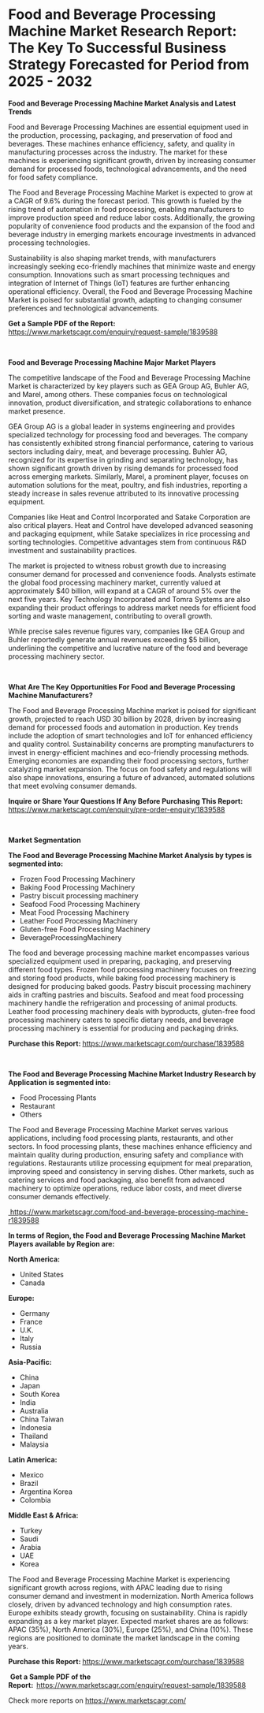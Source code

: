 <p><h1>Food and Beverage Processing Machine Market Research Report: The Key To Successful Business Strategy Forecasted for Period from 2025 - 2032</h1></p><p><strong>Food and Beverage Processing Machine Market Analysis and Latest Trends</strong></p>
<p><p>Food and Beverage Processing Machines are essential equipment used in the production, processing, packaging, and preservation of food and beverages. These machines enhance efficiency, safety, and quality in manufacturing processes across the industry. The market for these machines is experiencing significant growth, driven by increasing consumer demand for processed foods, technological advancements, and the need for food safety compliance.</p><p>The Food and Beverage Processing Machine Market is expected to grow at a CAGR of 9.6% during the forecast period. This growth is fueled by the rising trend of automation in food processing, enabling manufacturers to improve production speed and reduce labor costs. Additionally, the growing popularity of convenience food products and the expansion of the food and beverage industry in emerging markets encourage investments in advanced processing technologies.</p><p>Sustainability is also shaping market trends, with manufacturers increasingly seeking eco-friendly machines that minimize waste and energy consumption. Innovations such as smart processing techniques and integration of Internet of Things (IoT) features are further enhancing operational efficiency. Overall, the Food and Beverage Processing Machine Market is poised for substantial growth, adapting to changing consumer preferences and technological advancements.</p></p>
<p><strong>Get a Sample PDF of the Report:&nbsp;</strong> <a href="https://www.marketscagr.com/enquiry/request-sample/1839588?utm_campaign=2994&utm_medium=2&utm_source=Github&utm_content=ia&utm_term=12042025&utm_id=food-and-beverage-processing-machine">https://www.marketscagr.com/enquiry/request-sample/1839588</a></p>
<p>&nbsp;</p>
<p><strong>Food and Beverage Processing Machine Major Market Players</strong></p>
<p><p>The competitive landscape of the Food and Beverage Processing Machine Market is characterized by key players such as GEA Group AG, Buhler AG, and Marel, among others. These companies focus on technological innovation, product diversification, and strategic collaborations to enhance market presence.</p><p>GEA Group AG is a global leader in systems engineering and provides specialized technology for processing food and beverages. The company has consistently exhibited strong financial performance, catering to various sectors including dairy, meat, and beverage processing. Buhler AG, recognized for its expertise in grinding and separating technology, has shown significant growth driven by rising demands for processed food across emerging markets. Similarly, Marel, a prominent player, focuses on automation solutions for the meat, poultry, and fish industries, reporting a steady increase in sales revenue attributed to its innovative processing equipment.</p><p>Companies like Heat and Control Incorporated and Satake Corporation are also critical players. Heat and Control have developed advanced seasoning and packaging equipment, while Satake specializes in rice processing and sorting technologies. Competitive advantages stem from continuous R&D investment and sustainability practices.</p><p>The market is projected to witness robust growth due to increasing consumer demand for processed and convenience foods. Analysts estimate the global food processing machinery market, currently valued at approximately $40 billion, will expand at a CAGR of around 5% over the next five years. Key Technology Incorporated and Tomra Systems are also expanding their product offerings to address market needs for efficient food sorting and waste management, contributing to overall growth.</p><p>While precise sales revenue figures vary, companies like GEA Group and Buhler reportedly generate annual revenues exceeding $5 billion, underlining the competitive and lucrative nature of the food and beverage processing machinery sector.</p></p>
<p>&nbsp;</p>
<p><strong>What Are The Key Opportunities For Food and Beverage Processing Machine Manufacturers?</strong></p>
<p><p>The Food and Beverage Processing Machine market is poised for significant growth, projected to reach USD 30 billion by 2028, driven by increasing demand for processed foods and automation in production. Key trends include the adoption of smart technologies and IoT for enhanced efficiency and quality control. Sustainability concerns are prompting manufacturers to invest in energy-efficient machines and eco-friendly processing methods. Emerging economies are expanding their food processing sectors, further catalyzing market expansion. The focus on food safety and regulations will also shape innovations, ensuring a future of advanced, automated solutions that meet evolving consumer demands.</p></p>
<p><strong>Inquire or Share Your Questions If Any Before Purchasing This Report:</strong> <a href="https://www.marketscagr.com/enquiry/pre-order-enquiry/1839588?utm_campaign=2994&utm_medium=2&utm_source=Github&utm_content=ia&utm_term=12042025&utm_id=food-and-beverage-processing-machine">https://www.marketscagr.com/enquiry/pre-order-enquiry/1839588</a></p>
<p>&nbsp;</p>
<p><strong>Market Segmentation</strong></p>
<p><strong>The Food and Beverage Processing Machine Market Analysis by types is segmented into:</strong></p>
<p><ul><li>Frozen Food Processing Machinery</li><li>Baking Food Processing Machinery</li><li>Pastry biscuit processing machinery</li><li>Seafood Food Processing Machinery</li><li>Meat Food Processing Machinery</li><li>Leather Food Processing Machinery</li><li>Gluten-free Food Processing Machinery</li><li>BeverageProcessingMachinery</li></ul></p>
<p><p>The food and beverage processing machine market encompasses various specialized equipment used in preparing, packaging, and preserving different food types. Frozen food processing machinery focuses on freezing and storing food products, while baking food processing machinery is designed for producing baked goods. Pastry biscuit processing machinery aids in crafting pastries and biscuits. Seafood and meat food processing machinery handle the refrigeration and processing of animal products. Leather food processing machinery deals with byproducts, gluten-free food processing machinery caters to specific dietary needs, and beverage processing machinery is essential for producing and packaging drinks.</p></p>
<p><strong>Purchase this Report:&nbsp;</strong><a href="https://www.marketscagr.com/purchase/1839588?utm_campaign=2994&utm_medium=2&utm_source=Github&utm_content=ia&utm_term=12042025&utm_id=food-and-beverage-processing-machine">https://www.marketscagr.com/purchase/1839588</a></p>
<p>&nbsp;</p>
<p><strong>The Food and Beverage Processing Machine Market Industry Research by Application is segmented into:</strong></p>
<p><ul><li>Food Processing Plants</li><li>Restaurant</li><li>Others</li></ul></p>
<p><p>The Food and Beverage Processing Machine Market serves various applications, including food processing plants, restaurants, and other sectors. In food processing plants, these machines enhance efficiency and maintain quality during production, ensuring safety and compliance with regulations. Restaurants utilize processing equipment for meal preparation, improving speed and consistency in serving dishes. Other markets, such as catering services and food packaging, also benefit from advanced machinery to optimize operations, reduce labor costs, and meet diverse consumer demands effectively.</p></p>
<p><a href="https://www.marketscagr.com/food-and-beverage-processing-machine-r1839588?utm_campaign=2994&utm_medium=2&utm_source=Github&utm_content=ia&utm_term=12042025&utm_id=food-and-beverage-processing-machine">&nbsp;https://www.marketscagr.com/food-and-beverage-processing-machine-r1839588</a></p>
<p><strong>In terms of Region, the Food and Beverage Processing Machine Market Players available by Region are:</strong></p>
<p>
    <p> <strong> North America: </strong>
        <ul>
            <li>United States</li>
            <li>Canada</li>
        </ul>
        </p> 
    <p> <strong> Europe: </strong>
        <ul>
            <li>Germany</li>
            <li>France</li>
            <li>U.K.</li>
            <li>Italy</li>
            <li>Russia</li>
        </ul>
        </p> 
    <p> <strong> Asia-Pacific: </strong>
        <ul>
            <li>China</li>
            <li>Japan</li>
            <li>South Korea</li>
            <li>India</li>
            <li>Australia</li>
            <li>China Taiwan</li>
            <li>Indonesia</li>
            <li>Thailand</li>
            <li>Malaysia</li>
        </ul>
        </p> 
    <p> <strong> Latin America: </strong>
        <ul>
            <li>Mexico</li>
            <li>Brazil</li>
            <li>Argentina Korea</li>
            <li>Colombia</li>
        </ul>
        </p> 
    <p> <strong> Middle East & Africa: </strong>
        <ul>
            <li>Turkey</li>
            <li>Saudi</li>
            <li>Arabia</li>
            <li>UAE</li>
            <li>Korea</li>
        </ul>
    </p>
    </p>
<p><p>The Food and Beverage Processing Machine Market is experiencing significant growth across regions, with APAC leading due to rising consumer demand and investment in modernization. North America follows closely, driven by advanced technology and high consumption rates. Europe exhibits steady growth, focusing on sustainability. China is rapidly expanding as a key market player. Expected market shares are as follows: APAC (35%), North America (30%), Europe (25%), and China (10%). These regions are positioned to dominate the market landscape in the coming years.</p></p>
<p><strong>Purchase this Report: </strong><a href="https://www.marketscagr.com/purchase/1839588?utm_campaign=2994&utm_medium=2&utm_source=Github&utm_content=ia&utm_term=12042025&utm_id=food-and-beverage-processing-machine">https://www.marketscagr.com/purchase/1839588</a></p>
<p>&nbsp;<strong>Get a Sample PDF of the Report:&nbsp;&nbsp;</strong><a href="https://www.marketscagr.com/enquiry/request-sample/1839588?utm_campaign=2994&utm_medium=2&utm_source=Github&utm_content=ia&utm_term=12042025&utm_id=food-and-beverage-processing-machine">https://www.marketscagr.com/enquiry/request-sample/1839588</a></p>
<p><strong></strong></p>
<p>Check more reports on <a href="https://www.marketscagr.com/?utm_campaign=2994&utm_medium=2&utm_source=Github&utm_content=ia&utm_term=12042025&utm_id=food-and-beverage-processing-machine">https://www.marketscagr.com/</a></p>